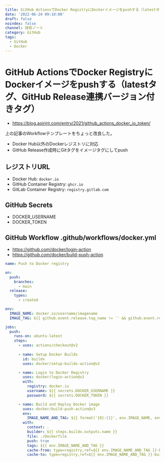 ```yaml
---
title: GitHub ActionsでDocker RegistryにDockerイメージをpushする（latestタグ、GitHub Release連携バージョン付きタグ）
date: '2022-06-24 09:10:00'
draft: false
noindex: false
channel: 技術ノート
category: GitHub
tags:
  - GitHub
  - Docker
---
```

# GitHub ActionsでDocker RegistryにDockerイメージをpushする（latestタグ、GitHub Release連携バージョン付きタグ）

- <https://blog.aoirint.com/entry/2021/github_actions_docker_io_token/>

上の記事のWorkflowテンプレートをちょっと改良した。

- Docker Hub以外のDockerレジストリに対応
- GitHub Release作成時にGitタグをイメージタグにしてpush

## レジストリURL

- Docker Hub: `docker.io`
- GitHub Container Registry: `ghcr.io`
- GitLab Container Registry: `registry.gitlab.com`

## GitHub Secrets

- DOCKER_USERNAME
- DOCKER_TOKEN

## GitHub Workflow .github/workflows/docker.yml

- <https://github.com/docker/login-action>
- <https://github.com/docker/build-push-action>

```yaml
name: Push to Docker registry

on:
  push:
    branches:
      - main
  release:
    types:
      - created

env:
  IMAGE_NAME: docker.io/username/imagename
  IMAGE_TAG: ${{ github.event.release.tag_name != '' && github.event.release.tag_name || 'latest' }}

jobs:
  push:
    runs-on: ubuntu-latest
    steps:
      - uses: actions/checkout@v2
      
      - name: Setup Docker Buildx
        id: buildx
        uses: docker/setup-buildx-action@v2

      - name: Login to Docker Registry
        uses: docker/login-action@v2
        with:
          registry: docker.io
          username: ${{ secrets.DOCKER_USERNAME }}
          password: ${{ secrets.DOCKER_TOKEN }}

      - name: Build and Deploy Docker image
        uses: docker/build-push-action@v3
        env:
          IMAGE_NAME_AND_TAG: ${{ format('{0}:{1}', env.IMAGE_NAME, env.IMAGE_TAG) }}
        with:
          context: .
          builder: ${{ steps.buildx.outputs.name }}
          file: ./Dockerfile
          push: true
          tags: ${{ env.IMAGE_NAME_AND_TAG }}
          cache-from: type=registry,ref=${{ env.IMAGE_NAME_AND_TAG }}-buildcache
          cache-to: type=registry,ref=${{ env.IMAGE_NAME_AND_TAG }}-buildcache,mode=max
```
